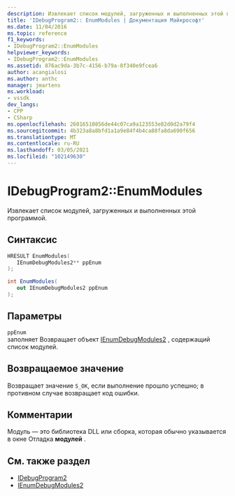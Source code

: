 ```yaml
---
description: Извлекает список модулей, загруженных и выполненных этой программой.
title: 'IDebugProgram2:: EnumModules | Документация Майкрософт'
ms.date: 11/04/2016
ms.topic: reference
f1_keywords:
- IDebugProgram2::EnumModules
helpviewer_keywords:
- IDebugProgram2::EnumModules
ms.assetid: 876ac9da-3b7c-4156-b79a-8f340e9fcea6
author: acangialosi
ms.author: anthc
manager: jmartens
ms.workload:
- vssdk
dev_langs:
- CPP
- CSharp
ms.openlocfilehash: 26016510856de44c07ca9a123553e82d0d2a79f4
ms.sourcegitcommit: 4b323a8a8bfd1a1a9e84f4b4ca88fa8da690f656
ms.translationtype: MT
ms.contentlocale: ru-RU
ms.lasthandoff: 03/05/2021
ms.locfileid: "102149630"
---
```

# <a name="idebugprogram2enummodules"></a>IDebugProgram2::EnumModules
Извлекает список модулей, загруженных и выполненных этой программой.

## <a name="syntax"></a>Синтаксис

```cpp
HRESULT EnumModules( 
   IEnumDebugModules2** ppEnum
);
```

```csharp
int EnumModules( 
   out IEnumDebugModules2 ppEnum
);
```

## <a name="parameters"></a>Параметры
`ppEnum`\
заполняет Возвращает объект [IEnumDebugModules2](../../../extensibility/debugger/reference/ienumdebugmodules2.md) , содержащий список модулей.

## <a name="return-value"></a>Возвращаемое значение
 Возвращает значение `S_OK`, если выполнение прошло успешно; в противном случае возвращает код ошибки.

## <a name="remarks"></a>Комментарии
 Модуль — это библиотека DLL или сборка, которая обычно указывается в окне Отладка **модулей** .

## <a name="see-also"></a>См. также раздел
- [IDebugProgram2](../../../extensibility/debugger/reference/idebugprogram2.md)
- [IEnumDebugModules2](../../../extensibility/debugger/reference/ienumdebugmodules2.md)
